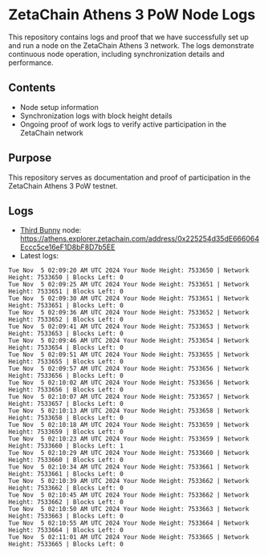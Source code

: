 # ZetaChain Athens 3 PoW Node Logs
This repository contains logs and proof that we have successfully set up and run a node on the ZetaChain Athens 3 network. The logs demonstrate continuous node operation, including synchronization details and performance.

## Contents
- Node setup information
- Synchronization logs with block height details
- Ongoing proof of work logs to verify active participation in the ZetaChain network

## Purpose
This repository serves as documentation and proof of participation in the ZetaChain Athens 3 PoW testnet.

## Logs

- [Third Bunny](https://thirdbunny.xyz/) node: https://athens.explorer.zetachain.com/address/0x225254d35dE666064Eccc5ce16eF1D8bF8D7b5EE
- Latest logs:
```
Tue Nov  5 02:09:20 AM UTC 2024 Your Node Height: 7533650 | Network Height: 7533650 | Blocks Left: 0
Tue Nov  5 02:09:25 AM UTC 2024 Your Node Height: 7533651 | Network Height: 7533651 | Blocks Left: 0
Tue Nov  5 02:09:30 AM UTC 2024 Your Node Height: 7533651 | Network Height: 7533651 | Blocks Left: 0
Tue Nov  5 02:09:36 AM UTC 2024 Your Node Height: 7533652 | Network Height: 7533652 | Blocks Left: 0
Tue Nov  5 02:09:41 AM UTC 2024 Your Node Height: 7533653 | Network Height: 7533653 | Blocks Left: 0
Tue Nov  5 02:09:46 AM UTC 2024 Your Node Height: 7533654 | Network Height: 7533654 | Blocks Left: 0
Tue Nov  5 02:09:51 AM UTC 2024 Your Node Height: 7533655 | Network Height: 7533655 | Blocks Left: 0
Tue Nov  5 02:09:57 AM UTC 2024 Your Node Height: 7533656 | Network Height: 7533656 | Blocks Left: 0
Tue Nov  5 02:10:02 AM UTC 2024 Your Node Height: 7533656 | Network Height: 7533656 | Blocks Left: 0
Tue Nov  5 02:10:07 AM UTC 2024 Your Node Height: 7533657 | Network Height: 7533657 | Blocks Left: 0
Tue Nov  5 02:10:13 AM UTC 2024 Your Node Height: 7533658 | Network Height: 7533658 | Blocks Left: 0
Tue Nov  5 02:10:18 AM UTC 2024 Your Node Height: 7533659 | Network Height: 7533659 | Blocks Left: 0
Tue Nov  5 02:10:23 AM UTC 2024 Your Node Height: 7533659 | Network Height: 7533660 | Blocks Left: 1
Tue Nov  5 02:10:29 AM UTC 2024 Your Node Height: 7533660 | Network Height: 7533660 | Blocks Left: 0
Tue Nov  5 02:10:34 AM UTC 2024 Your Node Height: 7533661 | Network Height: 7533661 | Blocks Left: 0
Tue Nov  5 02:10:39 AM UTC 2024 Your Node Height: 7533662 | Network Height: 7533662 | Blocks Left: 0
Tue Nov  5 02:10:45 AM UTC 2024 Your Node Height: 7533662 | Network Height: 7533662 | Blocks Left: 0
Tue Nov  5 02:10:50 AM UTC 2024 Your Node Height: 7533663 | Network Height: 7533663 | Blocks Left: 0
Tue Nov  5 02:10:55 AM UTC 2024 Your Node Height: 7533664 | Network Height: 7533664 | Blocks Left: 0
Tue Nov  5 02:11:01 AM UTC 2024 Your Node Height: 7533665 | Network Height: 7533665 | Blocks Left: 0
```
